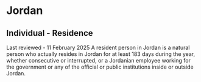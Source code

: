 # Jordan
## Individual - Residence
Last reviewed - 11 February 2025
A resident person in Jordan is a natural person who actually resides in Jordan for at least 183 days during the year, whether consecutive or interrupted, or a Jordanian employee working for the government or any of the official or public institutions inside or outside Jordan.
